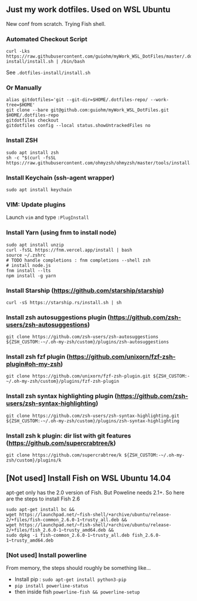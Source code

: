 ## Just my work dotfiles. Used on WSL Ubuntu

New conf from scratch. Trying Fish shell.

### Automated Checkout Script

```
curl -Lks https://raw.githubusercontent.com/guiohm/myWork_WSL_DotFiles/master/.dotfiles-install/install.sh | /bin/bash
```

See `.dotfiles-install/install.sh`

### Or Manually

```
alias gitdotfiles='git --git-dir=$HOME/.dotfiles-repo/ --work-tree=$HOME'
git clone --bare git@github.com:guiohm/myWork_WSL_DotFiles.git $HOME/.dotfiles-repo
gitdotfiles checkout
gitdotfiles config --local status.showUntrackedFiles no
```

### Install ZSH
```
sudo apt install zsh
sh -c "$(curl -fsSL https://raw.githubusercontent.com/ohmyzsh/ohmyzsh/master/tools/install.sh)"
```

### Install Keychain (ssh-agent wrapper)
```
sudo apt install keychain
```

### VIM: Update plugins

Launch `vim` and type `:PlugInstall`

### Install Yarn (using fnm to install node)
```
sudo apt install unzip
curl -fsSL https://fnm.vercel.app/install | bash
source ~/.zshrc
# TODO handle completions : fnm completions --shell zsh
# install node.js
fnm install --lts
npm install -g yarn
```

### Install Starship (https://github.com/starship/starship)

```
curl -sS https://starship.rs/install.sh | sh
```


### Install zsh autosuggestions plugin (https://github.com/zsh-users/zsh-autosuggestions)

```
git clone https://github.com/zsh-users/zsh-autosuggestions ${ZSH_CUSTOM:-~/.oh-my-zsh/custom}/plugins/zsh-autosuggestions
```

### Install zsh fzf plugin (https://github.com/unixorn/fzf-zsh-plugin#oh-my-zsh)

```
git clone https://github.com/unixorn/fzf-zsh-plugin.git ${ZSH_CUSTOM:-~/.oh-my-zsh/custom}/plugins/fzf-zsh-plugin
```

### Install zsh syntax highlighting plugin (https://github.com/zsh-users/zsh-syntax-highlighting)

```
git clone https://github.com/zsh-users/zsh-syntax-highlighting.git ${ZSH_CUSTOM:-~/.oh-my-zsh/custom}/plugins/zsh-syntax-highlighting
```

### Install zsh k plugin: dir list with git features (https://github.com/supercrabtree/k)

```
git clone https://github.com/supercrabtree/k ${ZSH_CUSTOM:-~/.oh-my-zsh/custom}/plugins/k
```

## [Not used] Install Fish on WSL Ubuntu 14.04

apt-get only has the 2.0 version of Fish. But Poweline needs 2.1+. So here are the steps to install Fish 2.6
```
sudo apt-get install bc &&
wget https://launchpad.net/~fish-shell/+archive/ubuntu/release-2/+files/fish-common_2.6.0-1~trusty_all.deb &&
wget https://launchpad.net/~fish-shell/+archive/ubuntu/release-2/+files/fish_2.6.0-1~trusty_amd64.deb &&
sudo dpkg -i fish-common_2.6.0-1~trusty_all.deb fish_2.6.0-1~trusty_amd64.deb
```

### [Not used] Install powerline

From memory, the steps should roughly be something like...
- Install pip : `sudo apt-get install python3-pip`
- `pip install powerline-status`
- then inside fish `powerline-fish && powerline-setup`
